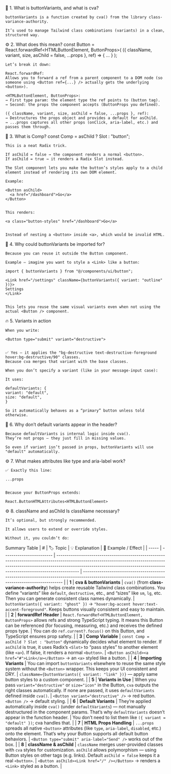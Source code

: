 🧩 1. What is buttonVariants, and what is cva?

    buttonVariants is a function created by cva() from the library class-variance-authority.

    It’s used to manage Tailwind class combinations (variants) in a clean, structured way.

⚙️ 2. What does this mean?
    const Button = React.forwardRef<HTMLButtonElement, ButtonProps>(
    ({ className, variant, size, asChild = false, ...props }, ref) => { ... }
    );

    Let’s break it down:

    React.forwardRef:
    Allows you to forward a ref from a parent component to a DOM node (so someone using <Button ref={...} /> actually gets the underlying <button>).

    <HTMLButtonElement, ButtonProps>:
    → First type param: the element type the ref points to (button tag).
    → Second: the props the component accepts (ButtonProps you defined).

    ({ className, variant, size, asChild = false, ...props }, ref):
    → Destructures the props object and provides a default for asChild.
    → ...props captures all other props (onClick, aria-label, etc.) and passes them through.

🧱 3. What is Comp?
    const Comp = asChild ? Slot : "button";
    
    
    This is a neat Radix trick.
    
    If asChild = false → the component renders a normal <button>.
    If asChild = true → it renders a Radix Slot instead.
    
    The Slot component lets you make the button’s styles apply to a child element instead of rendering its own DOM element.
    
    Example:
    
    <Button asChild>
      <a href="/dashboard">Go</a>
    </Button>
    
    
    This renders:
    
    <a class="button-styles" href="/dashboard">Go</a>
    
    
    Instead of nesting a <button> inside <a>, which would be invalid HTML.

🎨 4. Why could buttonVariants be imported for?

    Because you can reuse it outside the Button component.

    Example — imagine you want to style a <Link> like a button:

    import { buttonVariants } from "@/components/ui/button";

    <Link href="/settings" className={buttonVariants({ variant: "outline" })}>
    Settings
    </Link>


    This lets you reuse the same visual variants even when not using the actual <Button /> component.

🔥 5. Variants in action

    When you write:

    <Button type="submit" variant="destructive">


    ✅ Yes — it applies the "bg-destructive text-destructive-foreground hover:bg-destructive/90" classes.
    Because cva merges that variant with the base classes.

    When you don’t specify a variant (like in your message-input case):

    It uses:

    defaultVariants: {
    variant: "default",
    size: "default",
    }

    So it automatically behaves as a “primary” button unless told otherwise.

🧩 6. Why don’t default variants appear in the header?

    Because defaultVariants is internal logic inside cva().
    They’re not props — they just fill in missing values.

    So even if variant isn’t passed in props, buttonVariants will use "default" automatically.

⚙️ 7. What makes attributes like type and aria-label work?

    ✅ Exactly this line:

    ...props


    Because your ButtonProps extends:

    React.ButtonHTMLAttributes<HTMLButtonElement>

⚙️ 8. className and asChild
    Is className necessary?

    It’s optional, but strongly recommended.

    It allows users to extend or override styles.

    Without it, you couldn’t do:

Summary Table
| #     | 🏷️ Topic                | 💡 Explanation                                                                                                                                                                                                                                        | 🧠 Example / Effect                                                                                                                                |
| ----- | ------------------------ | ----------------------------------------------------------------------------------------------------------------------------------------------------------------------------------------------------------------------------------------------------- | -------------------------------------------------------------------------------------------------------------------------------------------------- |
| **1** | **cva & buttonVariants** | `cva()` (from **class-variance-authority**) helps create reusable Tailwind class combinations. You define “variants” like `default`, `destructive`, etc., and “sizes” like `sm`, `lg`, etc. Then you can generate consistent class names dynamically. | `buttonVariants({ variant: "ghost" })` → `"hover:bg-accent hover:text-accent-foreground"`. Keeps buttons visually consistent and easy to maintain. |
| **2** | **forwardRef Header**    | `React.forwardRef<HTMLButtonElement, ButtonProps>` allows refs and strong TypeScript typing. It means this Button can be referenced (for focusing, measuring, etc.) and receives the defined props type.                                              | You can do `ref.current?.focus()` on this Button, and TypeScript ensures prop safety.                                                              |
| **3** | **Comp Variable**        | `const Comp = asChild ? Slot : "button"` dynamically decides what element to render. If `asChild` is true, it uses Radix’s `<Slot>` to “pass styles” to another element (like `<a>`). If false, it renders a normal `<button>`.                       | `<Button asChild><a href="#">Link</a></Button>` → an `<a>` styled like a button.                                                                   |
| **4** | **Importing Variants**   | You can import `buttonVariants` elsewhere to reuse the same style system without the `<Button>` wrapper. This keeps your UI consistent and DRY.                                                                                                       | `className={buttonVariants({ variant: "link" })}` — apply same button styles to a custom component.                                                |
| **5** | **Variants in Use**      | When you pass `variant="destructive"` or `size="icon"` in the Button, `cva` outputs the right classes automatically. If none are passed, it uses `defaultVariants` defined inside `cva()`.                                                            | `<Button variant="destructive" />` → red button. `<Button />` → default styling.                                                                   |
| **6** | **Default Variants**     | They’re applied automatically inside `cva()` (under `defaultVariants`) — not manually destructured in the component params. That’s why `defaultVariants` doesn’t appear in the function header.                                                       | You don’t need to list them like `({ variant = "default" })`; cva handles that.                                                                    |
| **7** | **HTML Props Handling**  | `...props` spreads all native `<button>` attributes (like `type`, `aria-label`, `disabled`, etc.) onto the element. That’s why your Button supports all default button behaviors.                                                                     | `<Button type="submit" aria-label="Send" />` works out of the box.                                                                                 |
| **8** | **className & asChild**  | `className` merges user-provided classes with `cva` styles for customization. `asChild` allows polymorphism — using Button styles on other tags (e.g. links). Default `asChild = false` keeps it a real `<button>`.                                   | `<Button asChild><Link href="/" /></Button>` → renders a `<Link>` styled as a button.                                                              |



